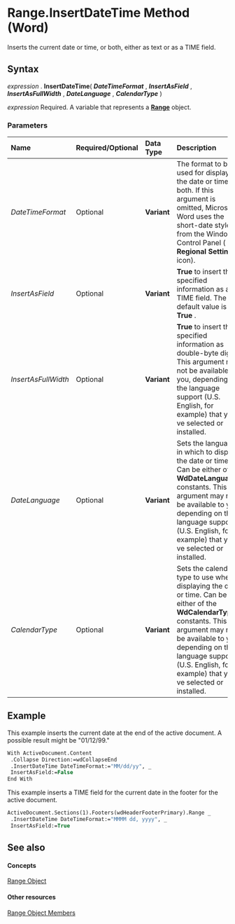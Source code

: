 
# Range.InsertDateTime Method (Word)

Inserts the current date or time, or both, either as text or as a TIME field.


## Syntax

 _expression_ . **InsertDateTime**( **_DateTimeFormat_** , **_InsertAsField_** , **_InsertAsFullWidth_** , **_DateLanguage_** , **_CalendarType_** )

 _expression_ Required. A variable that represents a **[Range](15a7a1c4-5f3f-5b6e-60e9-29688de3f274.md)** object.


### Parameters



|**Name**|**Required/Optional**|**Data Type**|**Description**|
|:-----|:-----|:-----|:-----|
| _DateTimeFormat_|Optional| **Variant**|The format to be used for displaying the date or time, or both. If this argument is omitted, Microsoft Word uses the short-date style from the Windows Control Panel ( **Regional Settings** icon).|
| _InsertAsField_|Optional| **Variant**| **True** to insert the specified information as a TIME field. The default value is **True** .|
| _InsertAsFullWidth_|Optional| **Variant**| **True** to insert the specified information as double-byte digits. This argument may not be available to you, depending on the language support (U.S. English, for example) that you?ve selected or installed.|
| _DateLanguage_|Optional| **Variant**|Sets the language in which to display the date or time. Can be either of the  **WdDateLanguage** constants. This argument may not be available to you, depending on the language support (U.S. English, for example) that you?ve selected or installed.|
| _CalendarType_|Optional| **Variant**|Sets the calendar type to use when displaying the date or time. Can be either of the  **WdCalendarTypeBi** constants. This argument may not be available to you, depending on the language support (U.S. English, for example) that you?ve selected or installed.|

## Example

This example inserts the current date at the end of the active document. A possible result might be "01/12/99."


```vb
With ActiveDocument.Content 
 .Collapse Direction:=wdCollapseEnd 
 .InsertDateTime DateTimeFormat:="MM/dd/yy", _ 
 InsertAsField:=False 
End With
```

This example inserts a TIME field for the current date in the footer for the active document.




```vb
ActiveDocument.Sections(1).Footers(wdHeaderFooterPrimary).Range _ 
 .InsertDateTime DateTimeFormat:="MMMM dd, yyyy", _ 
 InsertAsField:=True
```


## See also


#### Concepts


[Range Object](15a7a1c4-5f3f-5b6e-60e9-29688de3f274.md)
#### Other resources


[Range Object Members](3c4a36d9-2a80-5aaf-827b-275a52bfa193.md)
